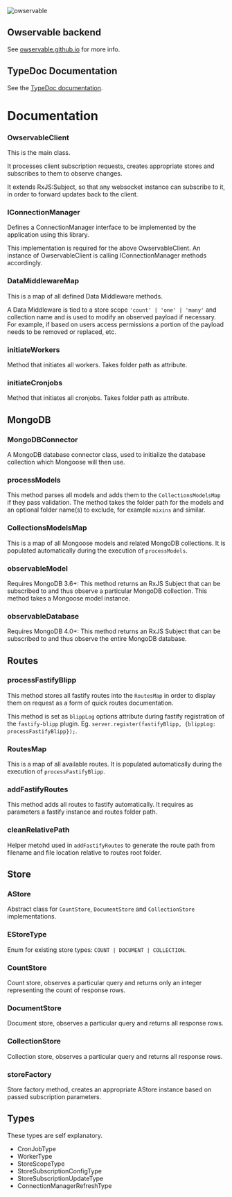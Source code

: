 ![owservable](https://avatars0.githubusercontent.com/u/87773159?s=75)

## Owservable backend
See <a href="https://owservable.github.io/" target="_blank">owservable.github.io</a> for more info.

## TypeDoc Documentation
See the <a href="https://reactive-stack-js.github.io/reactive-stack-js-backend/docs/" target="_blank">TypeDoc documentation</a>.

# Documentation

### OwservableClient
This is the main class.

It processes client subscription requests, creates appropriate stores and subscribes to them to observe changes.

It extends RxJS:Subject, so that any websocket instance can subscribe to it, in order to forward updates back to the client.

### IConnectionManager
Defines a ConnectionManager interface to be implemented by the application using this library.

This implementation is required for the above OwservableClient. An instance of OwservableClient is calling IConnectionManager methods accordingly.

### DataMiddlewareMap
This is a map of all defined Data Middleware methods.

A Data Middleware is tied to a store scope ```'count' | 'one' | 'many'``` and collection name and is used to modify an observed payload if necessary.
For example, if based on users access permissions a portion of the payload needs to be removed or replaced, etc.

### initiateWorkers
Method that initiates all workers. Takes folder path as attribute.

### initiateCronjobs
Method that initiates all cronjobs. Takes folder path as attribute.

## MongoDB
### MongoDBConnector
A MongoDB database connector class, used to initialize the database collection which Mongoose will then use.

### processModels
This method parses all models and adds them to the ```CollectionsModelsMap``` if they pass validation. The method takes the folder path for the models and an optional folder name(s) to exclude, for example ```mixins``` and similar.

### CollectionsModelsMap
This is a map of all Mongoose models and related MongoDB collections. It is populated automatically during the execution of ```processModels```.

### observableModel
Requires MongoDB 3.6+: This method returns an RxJS Subject that can be subscribed to and thus observe a particular MongoDB collection. This method takes a Mongoose model instance.

### observableDatabase
Requires MongoDB 4.0+: This method returns an RxJS Subject that can be subscribed to and thus observe the entire MongoDB database.

## Routes
### processFastifyBlipp
This method stores all fastify routes into the ```RoutesMap``` in order to display them on request as a form of quick routes documentation.

This method is set as ```blippLog``` options attribute during fastify registration of the ```fastify-blipp``` plugin. Eg. ```server.register(fastifyBlipp, {blippLog: processFastifyBlipp});```.

### RoutesMap
This is a map of all available routes. It is populated automatically during the execution of ```processFastifyBlipp```.

### addFastifyRoutes
This method adds all routes to fastify automatically. It requires as parameters a fastify instance and routes folder path.

### cleanRelativePath
Helper metohd used in ```addFastifyRoutes``` to generate the route path from filename and file location relative to routes root folder.

## Store
### AStore
Abstract class for ```CountStore```, ```DocumentStore``` and ```CollectionStore``` implementations.

### EStoreType
Enum for existing store types: ```COUNT | DOCUMENT | COLLECTION```.

### CountStore
Count store, observes a particular query and returns only an integer representing the count of response rows.

### DocumentStore
Document store, observes a particular query and returns all response rows.

### CollectionStore
Collection store, observes a particular query and returns all response rows.

### storeFactory
Store factory method, creates an appropriate AStore instance based on passed subscription parameters.

## Types
These types are self explanatory.
- CronJobType
- WorkerType
- StoreScopeType
- StoreSubscriptionConfigType
- StoreSubscriptionUpdateType
- ConnectionManagerRefreshType
